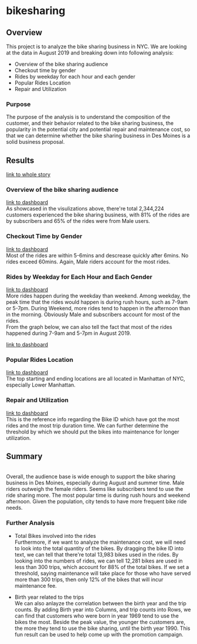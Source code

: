# bikesharing

## Overview
This project is to analyze the bike sharing business in NYC. We are looking at the data in August 2019 and breaking down into following analysis:
- Overview of the bike sharing audience
- Checkout time by gender
- Rides by weekday for each hour and each gender
- Popular Rides Location
- Repair and Utilization

### Purpose
The purpose of the analysis is to understand the composition of the customer, and their behavior related to the bike sharing business, the popularity in the potential city and potential repair and maintenance cost, so that we can determine whether the bike sharing business in Des Moines is a solid business proposal.

## Results
[link to whole story](https://public.tableau.com/shared/JM3R83PQ8?:display_count=n&:origin=viz_share_link)

### Overview of the bike sharing audience
[link to dashboard](https://public.tableau.com/views/NYC_Citi_Bikes_16527401066240/Customer?:language=en-US&:display_count=n&:origin=viz_share_link)
<br> As showcased in the visulizations above, there're total 2,344,224 customers experienced the bike sharing business, with 81% of the rides are by subscribers and 65% of the rides were from Male users.

### Checkout Time by Gender
[link to dashboard](https://public.tableau.com/views/NYC_Citi_Bikes_16527401066240/Checkouttime?:language=en-US&:display_count=n&:origin=viz_share_link)
<br>Most of the rides are within 5-6mins and descrease quickly after 6mins. No rides exceed 60mins. Again, Male riders account for the most rides.

### Rides by Weekday for Each Hour and Each Gender
[link to dashboard](https://public.tableau.com/views/NYC_Citi_Bikes_16527401066240/WeekdayTrips?:language=en-US&:display_count=n&:origin=viz_share_link)
<br>More rides happen during the weekday than weekend. Among weekday, the peak time that the rides would happen is during rush hours, such as 7-9am or 5-7pm. During Weekend, more rides tend to happen in the afternoon than in the morning. Obviously Male and subscribers account for most of the rides. 
<br>From the graph below, we can also tell the fact that most of the rides happened during 7-9am and 5-7pm in August 2019.

[link to dashboard](https://public.tableau.com/views/NYC_Citi_Bikes_16527401066240/AugustPeakHours?:language=en-US&:display_count=n&:origin=viz_share_link)

### Popular Rides Location
[link to dashboard](https://public.tableau.com/shared/448QXTBMM?:display_count=n&:origin=viz_share_link)
<br> The top starting and ending locations are all located in Manhattan of NYC, especially Lower Manhattan.

### Repair and Utilization
[link to dashboard](https://public.tableau.com/shared/44T7Y924J?:display_count=n&:origin=viz_share_link)
<br>This is the reference info regarding the Bike ID which have got the most rides and the most trip duration time. We can further determine the threshold by which we should put the bikes into maintenance for longer utilization.

## Summary
<br> Overall, the audience base is wide enough to support the bike sharing business in Des Moines, especially during August and summer time. Male riders outweigh the female riders. Seems like subscribers tend to use the ride sharing more. The most popular time is during rush hours and weekend afternoon. Given the population, city tends to have more frequent bike ride needs.

### Further Analysis
- Total Bikes involved into the rides
<br> Furthermore, if we want to analyze the maintenance cost, we will need to look into the total quantity of the bikes. By dragging the bike ID into text, we can tell that there're total 13,983 bikes used in the rides. By looking into the numbers of rides, we can tell 12,281 bikes are used in less than 300 trips, which account for 88% of the total bikes. If we set a threshold, saying maintenance will take place for those who have served more than 300 trips, then only 12% of the bikes that will incur maintenance fee.

- Birth year related to the trips
<br> We can also anlayze the correlation between the birth year and the trip counts. By adding Birth year into Columns, and trip counts into Rows, we can find that customers who were born in year 1969 tend to use the bikes the most. Beside the peak value, the younger the customers are, the more they tend to use the bike sharing, until the birth year 1990. This fun result can be used to help come up with the promotion campaign.  
